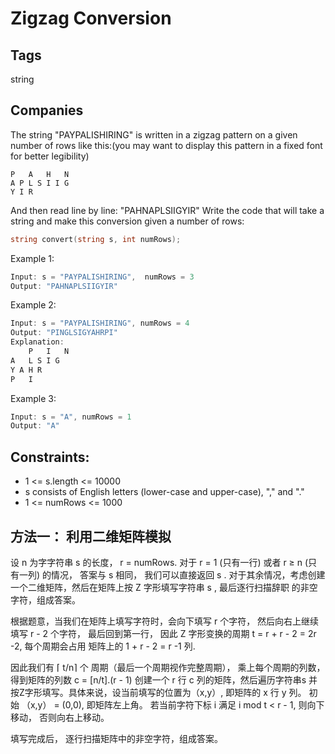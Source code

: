 # Zigzag Conversion

## Tags
string

## Companies
The string "PAYPALISHIRING" is written in a zigzag pattern on a given number of rows like this:(you may want to display this pattern in a fixed font for better legibility)

```shell
P   A   H   N
A P L S I I G
Y I R
```
And then read line by line: "PAHNAPLSIIGYIR"
Write the code that will take a string and make this conversion given a number of rows:
```go
string convert(string s, int numRows);
```

Example 1:
```go
Input: s = "PAYPALISHIRING",  numRows = 3
Output: "PAHNAPLSIIGYIR"
```

Example 2:
```go
Input: s = "PAYPALISHIRING", numRows = 4
Output: "PINGLSIGYAHRPI"
Explanation:
	P   I   N
A   L S I G
Y A H R
P   I
```

Example 3:
```go
Input: s = "A", numRows = 1
Output: "A"
```

## Constraints:
- 1 <= s.length <= 10000
- s consists of English letters (lower-case and upper-case), "," and "."
- 1 <= numRows <= 1000

## 方法一： 利用二维矩阵模拟
设 n 为字字符串 s 的长度， r = numRows. 对于 r = 1 (只有一行) 或者 r ≥ n (只有一列) 的情况，
答案与 s 相同， 我们可以直接返回 s . 对于其余情况，考虑创建一个二维矩阵，然后在矩阵上按 Z 字形填写字符串 s , 最后逐行扫描辞职 的非空字符，组成答案。

根据题意，当我们在矩阵上填写字符时，会向下填写 r 个字符， 然后向右上继续填写 r - 2 个字符， 最后回到第一行， 因此 Z 字形变换的周期 t = r + r - 2 = 2r -2, 每个周期会占用
矩阵上的 1 + r - 2 = r -1 列.

因此我们有 ⌈ t/n⌉ 个 周期（最后一个周期视作完整周期）， 乘上每个周期的列数，得到矩阵的列数 c = [n/t].(r - 1)
创建一个 r 行 c 列的矩阵，然后遍历字符串s 并按Z字形填写。具体来说，设当前填写的位置为（x,y）, 即矩阵的 x 行 y 列。 初始 （x,y） = (0,0), 即矩阵左上角。
若当前字符下标 i 满足 i mod t < r - 1, 则向下移动， 否则向右上移动。

填写完成后， 逐行扫描矩阵中的非空字符，组成答案。

